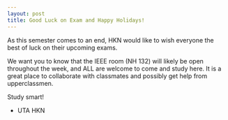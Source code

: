 ```yaml
---
layout: post
title: Good Luck on Exam and Happy Holidays!
---
```


As this semester comes to an end, HKN would like to wish everyone the best of luck on their upcoming exams.

We want you to know that the IEEE room (NH 132) will likely be open throughout the week, and ALL are welcome to come and study here. 
It is a great place to collaborate with classmates and possibly get help from upperclassmen.


Study smart!
- UTA HKN
